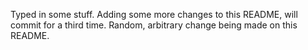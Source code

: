 Typed in some stuff.
Adding some more changes to this README, will commit for a third time.
Random, arbitrary change being made on this README.
